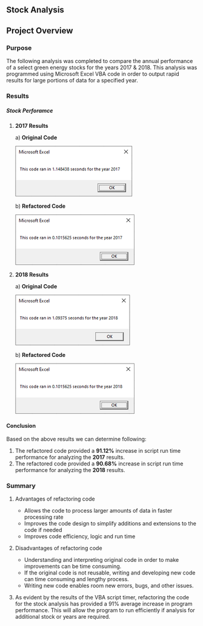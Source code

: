 ## Stock Analysis

## Project Overview

### Purpose
The following analysis was completed to compare the annual performance of a select green energy stocks for the years 2017 & 2018. This analysis was programmed using Microsoft Excel VBA code in order to output rapid results for large portions of data for a specified year. 

### Results

##### Stock Perforamce

1. **2017 Results**
   
   a) **Original Code**
   <p align="left">
   <img src="Resources/VBA_Challenge_2017_Original.PNG">
   </p>
   
   b) **Refactored Code**
   <p align="left">
   <img src="Resources/VBA_Challenge_2017_Refactored.PNG">
   </p>   
   
2. **2018 Results**
   
   a) **Original Code**
   <p align="left">
   <img src="Resources/VBA_Challenge_2018_Original.PNG">
   </p>
   
   b) **Refactored Code**
   <p align="left">
   <img src="Resources/VBA_Challenge_2018_Refactored.PNG">
   </p>
  
#### Conclusion 
  Based on the above results we can determine following:
  1. The refactored code provided a **91.12%** increase in script run time performance for analyzing the **2017** results.
  2. The refactored code provided a **90.68%** increase in script run time performance for analyzing the **2018** results.
  
### Summary

1. Advantages of refactoring code
   - Allows the code to process larger amounts of data in faster processing rate
   - Improves the code design to simplify additions and extensions to the code if needed
   - Improves code efficiency, logic and run time

2. Disadvantages of refactoring code
   - Understanding and interpreting original code in order to make improvements can be time consuming.
   - If the original code is not reusable, writing and developing new code can time consuming and lengthy process.
   - Writing new code enables room new errors, bugs, and other issues.
  
3. As evident by the results of the VBA script timer, refactoring the code for the stock analysis has provided a 91% average increase in program performance. This will allow the program to run efficiently if analysis for additional stock or years are required.
